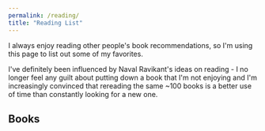 ```yaml
---
permalink: /reading/
title: "Reading List"
---
```


I always enjoy reading other people's book recommendations, so I'm using this page to list out some of my favorites.

I've definitely been influenced by Naval Ravikant's ideas on reading - I no longer feel any guilt about putting down a book that I'm not enjoying and I'm increasingly convinced that rereading the same ~100 books is a better use of time than constantly looking for a new one. 

## Books 

